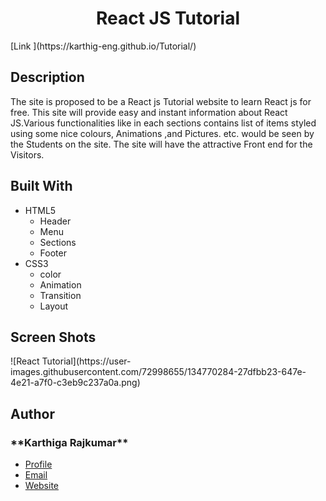 
<h1 align="center">React JS Tutorial</h1>
[Link ](https://karthig-eng.github.io/Tutorial/)
<h2 >Description</h2>
<p aligh="justify">The site is proposed to be a React js Tutorial website to learn React js for free. This site will provide easy and instant information about React JS.Various functionalities like in each sections contains list of items styled using some nice colours, Animations ,and Pictures. etc. would be seen by the Students on the site. The site will have the attractive Front end for the Visitors.
<h2>Built With</h2>
<ul>
  <li>HTML5
     <ul>
       <li>Header</li>
       <li>Menu</li>
       <li>Sections</li>
       <li>Footer</li>
      </ul>
    </li>
  <li>CSS3
       <ul>
        <li>color</li>
       <li>Animation</li>
       <li>Transition</li>
       <li>Layout</li>
      </ul>
    </li>
  </ul>
<h2>Screen Shots</h2>
![React Tutorial](https://user-images.githubusercontent.com/72998655/134770284-27dfbb23-647e-4e21-a7f0-c3eb9c237a0a.png)
<h2 >Author</h2>
<h3 >**Karthiga Rajkumar**</h3>

- [Profile](https://github.com/karthig-eng)
- [Email](mailto:karthigaa.rajkumar@gmail.com?subject=Hi% "Hi!")
- [Website]( https://karthig-eng.github.io/Portfolio/ "Welcome")


